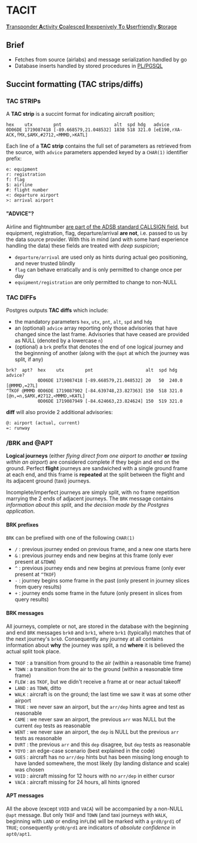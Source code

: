 # TACIT

[**T**ransponder **A**ctivity **C**oalesced **I**nexpenively **T**o **U**serfriendly **S**torage](https://en.wikipedia.org/wiki/Tacitus)

## Brief

 - Fetches from source (airlabs) and message serialization handled by go
 - Database inserts handled by stored procedures in [PL/PGSQL](https://www.postgresql.org/docs/current/plpgsql.html) 

## Succint formatting (TAC strips/diffs)

### TAC STRIPs

A **TAC strip** is a succint format for indicating aircraft position; 

```text
hex    utx        pnt                    alt  spd hdg   advice
0D06DE 1719087418 [-89.668579,21.048532] 1838 518 321.0 [eE190,rXA-ACK,fMX,$AMX,#2712,<MMMD,>KATL]
```

Each line of a **TAC strip** contains the full set of parameters as retrieved from the source, with `advice` parameters appended keyed by a `CHAR(1)` identifier prefix:

```text
e: equipment
r: registration
f: flag
$: airline
#: flight number
<: departure airport
>: arrival airport
```

#### "ADVICE"?

Airline and flightnumber [are part of the ADSB standard CALLSIGN field](https://mode-s.org/decode/content/ads-b/2-identification.html), but equipment, registration, flag, departure/arrival **are not**, i.e. passed to us by the data source provider. With this in mind (and with some hard experience handling the data) these fields are treated with *deep suspicion*;

 - `departure/arrival` are used only as hints during actual geo positioning, and never trusted blindly
 - `flag` can behave erratically and is only permitted to change once per day
 - `equipment/registration` are only permitted to change to non-NULL

### TAC DIFFs

Postgres outputs **TAC diffs** which include:

 - the mandatory parameters `hex`, `utx`, `pnt`, `alt`, `spd` and `hdg` 
 - an (optional) `advice` array reporting only those advisories that have changed since the last frame. Advisories that have ceased are provided as NULL (denoted by a lowercase `n`)
 - (optional) a `brk` prefix that denotes the end of one logical journey and the beginnning of another (along with the `@apt` at which the journey was split, if any)

```text
brk?  apt?  hex    utx        pnt                    alt  spd hdg   advice?
            0D06DE 1719087418 [-89.668579,21.048532] 20   50  240.0 [@MMMD,=27L]
^TKOF @MMMD 0D06DE 1719087902 [-84.639748,23.827363] 150  518 321.0 [@n,=n,$AMX,#2712,<MMMD,>KATL]
            0D06DE 1719087949 [-84.624663,23.824624] 150  519 321.0
```

**diff** will also provide 2 additional advisories:

```text
@: airport (actual, current)
=: runway  
```

### /BRK and @APT

**Logical journeys** (either *flying direct from one airport to another* **or** *taxiing within an airport*) are considered complete if they begin and end on the ground. Perfect **flight** journeys are sandwiched with a single ground frame at each end, and this frame is **repeated** at the split between the flight and its adjacent ground (taxi) journeys.

Incomplete/imperfect journeys are simply split, with no frame repetition marrying the 2 ends of adjacent journeys. The `BRK` message contains *information about this split*, and *the decision made by the Postgres application*.

#### BRK prefixes

`BRK` can be prefixed with one of the following `CHAR(1)`

 - `/` : previous journey ended on previous frame, and a new one starts here
 - `&` : previous journey ends and new begins at this frame (only ever present at `&TDWN`)
 - `^` : previous journey ends and new begins at previous frame (only ever present at `^TKOF`)
 - `-` : journey begins some frame in the past (only present in journey slices from query results)
 - `+` : journey ends some frame in the future (only present in slices from query results)

#### BRK messages

All journeys, complete or not, are stored in the database with the beginning and end `BRK` messages `brk0` and `brk1`, where `brk1` (typically) matches that of the next journey's `brk0`. Consequently any journey at all contains information about **why** the journey was split, a	nd **where** it is believed the actual split took place. 

 - `TKOF` : a transition from ground to the air (within a reasonable time frame)
 - `TDWN` : a transition from the air to the ground (within a reasonable time frame)
 - `FLEW` : as `TKOF`, but we didn't receive a frame at or near actual takeoff
 - `LAND` : as `TDWN`, ditto
 - `WALK` : aircraft is on the ground; the last time we saw it was at some other airport
 - `TRUE` : we never saw an airport, but the `arr/dep` hints agree and test as reasonable
 - `CAME` : we never saw an airport, the previous `arr` was NULL but the current `dep` tests as reasonable
 - `WENT` : we never saw an airport, the `dep` is NULL but the previous `arr` tests as reasonable
 - `DVRT` : the previous `arr` and this `dep` disagree, but `dep` tests as reasonable
 - `YOYO` : an edge-case scenario (best explained in the code)
 - `GUES` : aircraft has no `arr/dep` hints but has been missing long enough to have landed somewhere, the most likely (by landing distance and scale) was chosen
 - `VOID` : aircraft missing for 12 hours with no `arr/dep` in either cursor
 - `VACA` : aircraft missing for 24 hours, all hints ignored

#### APT messages

All the above (except `VOID` and `VACA`) will be accompanied by a non-NULL `@apt` message. But only `TKOF` and `TDWN` (and taxi journeys with `WALK`, beginning with `LAND` or ending in`FLEW`) will be marked with a `grd0/grd1` of `TRUE`; consequently `grd0/grd1` are indicators of *absolute confidence* in `apt0/apt1`. 
